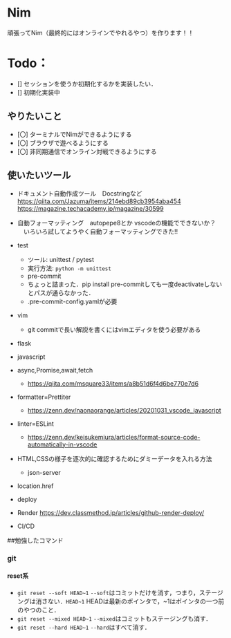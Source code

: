 # Nim
頑張ってNim（最終的にはオンラインでやれるやつ）を作ります！！
# Todo：
 - [] セッションを使うか初期化するかを実装したい．
  - [] 初期化実装中
 
## やりたいこと

- [〇] ターミナルでNimができるようにする
- [〇] ブラウザで遊べるようにする
- [〇] 非同期通信でオンライン対戦できるようにする

## 使いたいツール

- ドキュメント自動作成ツール　Docstringなど
https://qiita.com/Jazuma/items/214ebd89cb3954aba454
https://magazine.techacademy.jp/magazine/30599

- 自動フォーマッティング　autopepe8とか
 vscodeの機能でできないか？
　いろいろ試してようやく自動フォーマッティングできた!!

- test
    - ツール: unittest / pytest  
    - 実行方法: `python -m unittest`  
    - pre-commit 
     - ちょっと詰まった．pip install pre-commitしても一度deactivateしないとパスが通らなかった．
     - .pre-commit-config.yamlが必要

- vim
   - git commitで長い解説を書くにはvimエディタを使う必要がある
 
- flask 

- javascript
 - async,Promise,await,fetch
   - https://qiita.com/msquare33/items/a8b51d6f4d6be770e7d6
 - formatter=Prettiter
   - https://zenn.dev/naonaorange/articles/20201031_vscode_javascript
 - linter=ESLint
   - https://zenn.dev/keisukemiura/articles/format-source-code-automatically-in-vscode
 - HTML,CSSの様子を逐次的に確認するためにダミーデータを入れる方法
   - json-server
 - location.href

- deploy
 - Render https://dev.classmethod.jp/articles/github-render-deploy/
- CI/CD

##勉強したコマンド
### git
 #### reset系
 - ```git reset --soft HEAD~1``` `--soft`はコミットだけを消す，つまり，ステージングは消さない．`HEAD~1` HEADは最新のポインタで，~1はポインタの一つ前のやつのこと．
 - ```git reset --mixed HEAD~1``` `--mixed`はコミットもステージングも消す．
 - ```git reset --hard HEAD~1``` `--hard`はすべて消す．
 